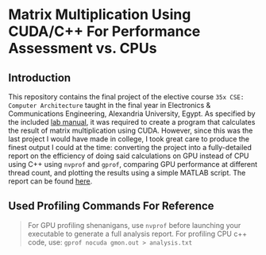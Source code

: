 # Matrix Multiplication Using CUDA/C++ For Performance Assessment vs. CPUs

## Introduction
This repository contains the final project of the elective course `35x CSE: Computer Architecture` taught in the final year in Electronics & Communications Engineering, Alexandria University, Egypt. As specified by the included [lab manual](https://github.com/AhmedAlyElGhannam/ComputerArchitecture_Playground/blob/main/Lab_3/GPU_Lab_Manual.pdf), it was required to create a program that calculates the result of matrix multiplication using CUDA. However, since this was the last project I would have made in college, I took great care to produce the finest output I could at the time: converting the project into a fully-detailed report on the efficiency of doing said calculations on GPU instead of CPU using C++ using `nvprof` and `gprof`, comparing GPU performance at different thread count, and plotting the results using a simple MATLAB script. The report can be found [here](https://github.com/AhmedAlyElGhannam/ComputerArchitecture_Playground/blob/main/Lab_3/GPU_Lab_Report.pdf). 

## Used Profiling Commands For Reference
> For GPU profiling shenanigans, use `nvprof` before launching your executable to generate a full analysis report.
> For profiling CPU c++ code, use: `gprof nocuda gmon.out > analysis.txt` 
